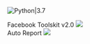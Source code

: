 ![Python|3.7](https://img.shields.io/badge/Python-3.7-magenta.svg)

<div>Facebook Toolskit v2.0
<img src="https://github.com/dz-id/facetools/blob/master/screenshoot/IMG_20191119_232437.jpg"/>
<br>Auto Report
<img src="https://github.com/dz-id/facetools/blob/master/screenshoot/IMG_20191119_232453.jpg"/>
</div>
